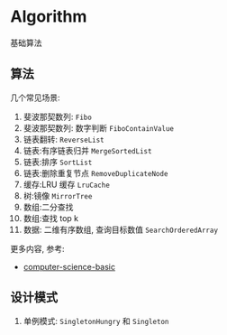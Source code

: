 # Algorithm
基础算法

## 算法

几个常见场景:

1. 斐波那契数列: `Fibo`
2. 斐波那契数列: 数字判断 `FiboContainValue`
3. 链表翻转: `ReverseList`
4. 链表:有序链表归并 `MergeSortedList`
5. 链表:排序 `SortList`
6. 链表:删除重复节点 `RemoveDuplicateNode`
7. 缓存:LRU 缓存 `LruCache`
8. 树:镜像 `MirrorTree`
9. 数组:二分查找
10. 数组:查找 top k
11. 数据: 二维有序数组, 查询目标数值 `SearchOrderedArray`

更多内容, 参考:

* [computer-science-basic](https://github.com/ningg/computer-science-basic)

## 设计模式

1. 单例模式: `SingletonHungry` 和 `Singleton`